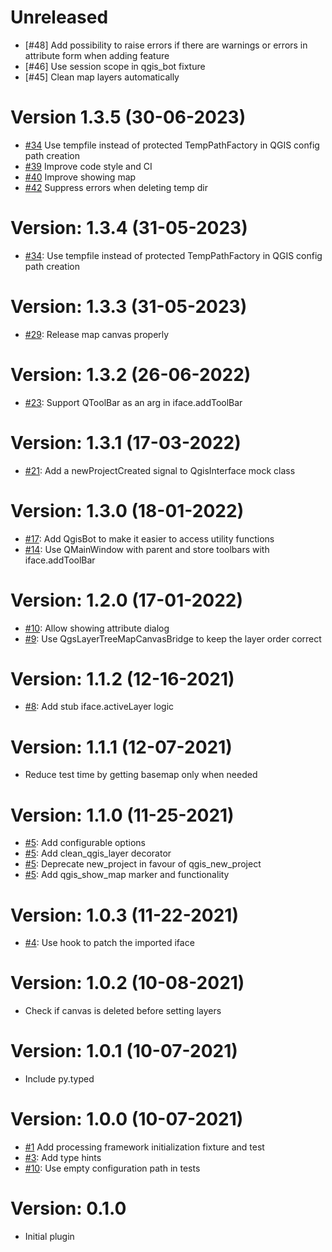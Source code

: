 # Unreleased
* [#48] Add possibility to raise errors if there are warnings or errors in attribute form when adding feature
* [#46] Use session scope in qgis_bot fixture
* [#45] Clean map layers automatically

# Version 1.3.5 (30-06-2023)
* [#34](https://github.com/GispoCoding/pytest-qgis/pull/34) Use tempfile instead of protected TempPathFactory in QGIS config path creation
* [#39](https://github.com/GispoCoding/pytest-qgis/pull/39) Improve code style and CI
* [#40](https://github.com/GispoCoding/pytest-qgis/pull/40) Improve showing map
* [#42](https://github.com/GispoCoding/pytest-qgis/pull/42) Suppress errors when deleting temp dir

# Version: 1.3.4 (31-05-2023)

* [#34](https://github.com/GispoCoding/pytest-qgis/pull/34): Use tempfile instead of protected TempPathFactory in QGIS config path creation

# Version: 1.3.3 (31-05-2023)

* [#29](https://github.com/GispoCoding/pytest-qgis/pull/29): Release map canvas properly

# Version: 1.3.2 (26-06-2022)

* [#23](https://github.com/GispoCoding/pytest-qgis/pull/23): Support QToolBar as an arg in iface.addToolBar

# Version: 1.3.1 (17-03-2022)

* [#21](https://github.com/GispoCoding/pytest-qgis/pull/21): Add a newProjectCreated signal to QgisInterface mock class


# Version: 1.3.0 (18-01-2022)

* [#17](https://github.com/GispoCoding/pytest-qgis/pull/17): Add QgisBot to make it easier to access utility functions
* [#14](https://github.com/GispoCoding/pytest-qgis/pull/14): Use QMainWindow with parent and store toolbars with iface.addToolBar

# Version: 1.2.0 (17-01-2022)

* [#10](https://github.com/GispoCoding/pytest-qgis/pull/10): Allow showing attribute dialog
* [#9](https://github.com/GispoCoding/pytest-qgis/pull/9): Use QgsLayerTreeMapCanvasBridge to keep the layer order correct


# Version: 1.1.2 (12-16-2021)

* [#8](https://github.com/GispoCoding/pytest-qgis/pull/8): Add stub iface.activeLayer logic

# Version: 1.1.1 (12-07-2021)

* Reduce test time by getting basemap only when needed

# Version: 1.1.0 (11-25-2021)

* [#5](https://github.com/GispoCoding/pytest-qgis/pull/5): Add configurable options
* [#5](https://github.com/GispoCoding/pytest-qgis/pull/5): Add clean_qgis_layer decorator
* [#5](https://github.com/GispoCoding/pytest-qgis/pull/5): Deprecate new_project in favour of qgis_new_project
* [#5](https://github.com/GispoCoding/pytest-qgis/pull/5): Add qgis_show_map marker and functionality

# Version: 1.0.3 (11-22-2021)

* [#4](https://github.com/GispoCoding/pytest-qgis/pull/4): Use hook to patch the imported iface

# Version: 1.0.2 (10-08-2021)

* Check if canvas is deleted before setting layers

# Version: 1.0.1 (10-07-2021)

* Include py.typed

# Version: 1.0.0 (10-07-2021)

* [#1](https://github.com/GispoCoding/pytest-qgis/pull/1) Add processing framework initialization fixture and test
* [#3](https://github.com/GispoCoding/pytest-qgis/pull/3): Add type hints
* [#10](https://github.com/GispoCoding/pytest-qgis/pull/2): Use empty configuration path in tests

# Version: 0.1.0

* Initial plugin
